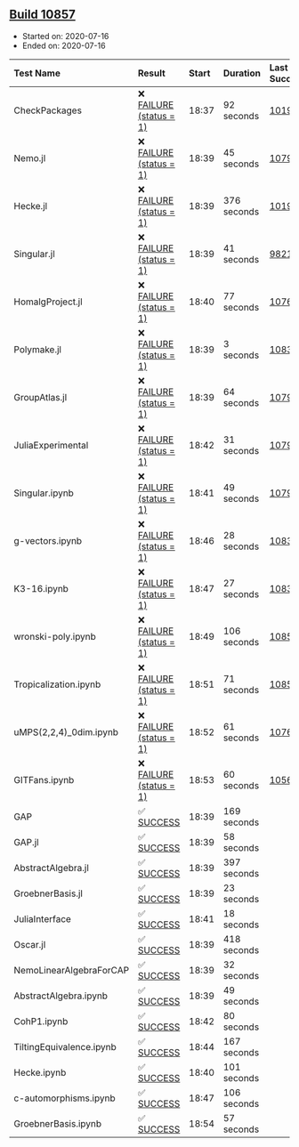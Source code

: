 ## [Build 10857](https://oscarci.mathematik.uni-kl.de/job/oscar/10857/)

* Started on: 2020-07-16
* Ended on: 2020-07-16

| Test Name    | Result | Start | Duration | Last Success | First Failure |
|:-------------|:-------|:------|:---------|:-------------|:--------------|
| CheckPackages | ❌ [FAILURE (status = 1)](https://oscarci.mathematik.uni-kl.de/job/oscar/10857/artifact/logs/build-10857/CheckPackages.log) | 18:37 | 92 seconds | [10197](https://oscarci.mathematik.uni-kl.de/job/oscar/10197/) | [10198](https://oscarci.mathematik.uni-kl.de/job/oscar/10198/) |
| Nemo.jl | ❌ [FAILURE (status = 1)](https://oscarci.mathematik.uni-kl.de/job/oscar/10857/artifact/logs/build-10857/Nemo.jl.log) | 18:39 | 45 seconds | [10790](https://oscarci.mathematik.uni-kl.de/job/oscar/10790/) | [10791](https://oscarci.mathematik.uni-kl.de/job/oscar/10791/) |
| Hecke.jl | ❌ [FAILURE (status = 1)](https://oscarci.mathematik.uni-kl.de/job/oscar/10857/artifact/logs/build-10857/Hecke.jl.log) | 18:39 | 376 seconds | [10197](https://oscarci.mathematik.uni-kl.de/job/oscar/10197/) | [10198](https://oscarci.mathematik.uni-kl.de/job/oscar/10198/) |
| Singular.jl | ❌ [FAILURE (status = 1)](https://oscarci.mathematik.uni-kl.de/job/oscar/10857/artifact/logs/build-10857/Singular.jl.log) | 18:39 | 41 seconds | [9821](https://oscarci.mathematik.uni-kl.de/job/oscar/9821/) | [9822](https://oscarci.mathematik.uni-kl.de/job/oscar/9822/) |
| HomalgProject.jl | ❌ [FAILURE (status = 1)](https://oscarci.mathematik.uni-kl.de/job/oscar/10857/artifact/logs/build-10857/HomalgProject.jl.log) | 18:40 | 77 seconds | [10765](https://oscarci.mathematik.uni-kl.de/job/oscar/10765/) | [10766](https://oscarci.mathematik.uni-kl.de/job/oscar/10766/) |
| Polymake.jl | ❌ [FAILURE (status = 1)](https://oscarci.mathematik.uni-kl.de/job/oscar/10857/artifact/logs/build-10857/Polymake.jl.log) | 18:39 | 3 seconds | [10833](https://oscarci.mathematik.uni-kl.de/job/oscar/10833/) | [10834](https://oscarci.mathematik.uni-kl.de/job/oscar/10834/) |
| GroupAtlas.jl | ❌ [FAILURE (status = 1)](https://oscarci.mathematik.uni-kl.de/job/oscar/10857/artifact/logs/build-10857/GroupAtlas.jl.log) | 18:39 | 64 seconds | [10790](https://oscarci.mathematik.uni-kl.de/job/oscar/10790/) | [10791](https://oscarci.mathematik.uni-kl.de/job/oscar/10791/) |
| JuliaExperimental | ❌ [FAILURE (status = 1)](https://oscarci.mathematik.uni-kl.de/job/oscar/10857/artifact/logs/build-10857/JuliaExperimental.log) | 18:42 | 31 seconds | [10790](https://oscarci.mathematik.uni-kl.de/job/oscar/10790/) | [10791](https://oscarci.mathematik.uni-kl.de/job/oscar/10791/) |
| Singular.ipynb | ❌ [FAILURE (status = 1)](https://oscarci.mathematik.uni-kl.de/job/oscar/10857/artifact/logs/build-10857/Singular.ipynb.log) | 18:41 | 49 seconds | [10790](https://oscarci.mathematik.uni-kl.de/job/oscar/10790/) | [10791](https://oscarci.mathematik.uni-kl.de/job/oscar/10791/) |
| g-vectors.ipynb | ❌ [FAILURE (status = 1)](https://oscarci.mathematik.uni-kl.de/job/oscar/10857/artifact/logs/build-10857/g-vectors.ipynb.log) | 18:46 | 28 seconds | [10833](https://oscarci.mathematik.uni-kl.de/job/oscar/10833/) | [10834](https://oscarci.mathematik.uni-kl.de/job/oscar/10834/) |
| K3-16.ipynb | ❌ [FAILURE (status = 1)](https://oscarci.mathematik.uni-kl.de/job/oscar/10857/artifact/logs/build-10857/K3-16.ipynb.log) | 18:47 | 27 seconds | [10833](https://oscarci.mathematik.uni-kl.de/job/oscar/10833/) | [10834](https://oscarci.mathematik.uni-kl.de/job/oscar/10834/) |
| wronski-poly.ipynb | ❌ [FAILURE (status = 1)](https://oscarci.mathematik.uni-kl.de/job/oscar/10857/artifact/logs/build-10857/wronski-poly.ipynb.log) | 18:49 | 106 seconds | [10855](https://oscarci.mathematik.uni-kl.de/job/oscar/10855/) | [10856](https://oscarci.mathematik.uni-kl.de/job/oscar/10856/) |
| Tropicalization.ipynb | ❌ [FAILURE (status = 1)](https://oscarci.mathematik.uni-kl.de/job/oscar/10857/artifact/logs/build-10857/Tropicalization.ipynb.log) | 18:51 | 71 seconds | [10854](https://oscarci.mathematik.uni-kl.de/job/oscar/10854/) | [10855](https://oscarci.mathematik.uni-kl.de/job/oscar/10855/) |
| uMPS(2,2,4)_0dim.ipynb | ❌ [FAILURE (status = 1)](https://oscarci.mathematik.uni-kl.de/job/oscar/10857/artifact/logs/build-10857/uMPS-2-2-4-_0dim.ipynb.log) | 18:52 | 61 seconds | [10765](https://oscarci.mathematik.uni-kl.de/job/oscar/10765/) | [10766](https://oscarci.mathematik.uni-kl.de/job/oscar/10766/) |
| GITFans.ipynb | ❌ [FAILURE (status = 1)](https://oscarci.mathematik.uni-kl.de/job/oscar/10857/artifact/logs/build-10857/GITFans.ipynb.log) | 18:53 | 60 seconds | [10566](https://oscarci.mathematik.uni-kl.de/job/oscar/10566/) | [10567](https://oscarci.mathematik.uni-kl.de/job/oscar/10567/) |
| GAP | ✅ [SUCCESS](https://oscarci.mathematik.uni-kl.de/job/oscar/10857/artifact/logs/build-10857/GAP.log) | 18:39 | 169 seconds |  |  |
| GAP.jl | ✅ [SUCCESS](https://oscarci.mathematik.uni-kl.de/job/oscar/10857/artifact/logs/build-10857/GAP.jl.log) | 18:39 | 58 seconds |  |  |
| AbstractAlgebra.jl | ✅ [SUCCESS](https://oscarci.mathematik.uni-kl.de/job/oscar/10857/artifact/logs/build-10857/AbstractAlgebra.jl.log) | 18:39 | 397 seconds |  |  |
| GroebnerBasis.jl | ✅ [SUCCESS](https://oscarci.mathematik.uni-kl.de/job/oscar/10857/artifact/logs/build-10857/GroebnerBasis.jl.log) | 18:39 | 23 seconds |  |  |
| JuliaInterface | ✅ [SUCCESS](https://oscarci.mathematik.uni-kl.de/job/oscar/10857/artifact/logs/build-10857/JuliaInterface.log) | 18:41 | 18 seconds |  |  |
| Oscar.jl | ✅ [SUCCESS](https://oscarci.mathematik.uni-kl.de/job/oscar/10857/artifact/logs/build-10857/Oscar.jl.log) | 18:39 | 418 seconds |  |  |
| NemoLinearAlgebraForCAP | ✅ [SUCCESS](https://oscarci.mathematik.uni-kl.de/job/oscar/10857/artifact/logs/build-10857/NemoLinearAlgebraForCAP.log) | 18:39 | 32 seconds |  |  |
| AbstractAlgebra.ipynb | ✅ [SUCCESS](https://oscarci.mathematik.uni-kl.de/job/oscar/10857/artifact/logs/build-10857/AbstractAlgebra.ipynb.log) | 18:39 | 49 seconds |  |  |
| CohP1.ipynb | ✅ [SUCCESS](https://oscarci.mathematik.uni-kl.de/job/oscar/10857/artifact/logs/build-10857/CohP1.ipynb.log) | 18:42 | 80 seconds |  |  |
| TiltingEquivalence.ipynb | ✅ [SUCCESS](https://oscarci.mathematik.uni-kl.de/job/oscar/10857/artifact/logs/build-10857/TiltingEquivalence.ipynb.log) | 18:44 | 167 seconds |  |  |
| Hecke.ipynb | ✅ [SUCCESS](https://oscarci.mathematik.uni-kl.de/job/oscar/10857/artifact/logs/build-10857/Hecke.ipynb.log) | 18:40 | 101 seconds |  |  |
| c-automorphisms.ipynb | ✅ [SUCCESS](https://oscarci.mathematik.uni-kl.de/job/oscar/10857/artifact/logs/build-10857/c-automorphisms.ipynb.log) | 18:47 | 106 seconds |  |  |
| GroebnerBasis.ipynb | ✅ [SUCCESS](https://oscarci.mathematik.uni-kl.de/job/oscar/10857/artifact/logs/build-10857/GroebnerBasis.ipynb.log) | 18:54 | 57 seconds |  |  |
